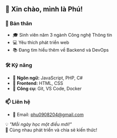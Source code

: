 ## 👋 Xin chào, mình là Phú!

### 🚀 Bản thân
- 🎓 Sinh viên năm 3 ngành Công nghệ Thông tin  
- 💻 Yêu thích phát triển web
- 📚 Đang tìm hiểu thêm về Backend và DevOps  

### 🛠 Kỹ năng  
- 🔹 **Ngôn ngữ:** JavaScript, PHP, C#
- 🔹 **Frontend:** HTML, CSS  
- 🔹 **Công cụ:** Git, VS Code, Docker 

### 📫 Liên hệ  
- 📧 Email: phu0908204@gmail.com 

💡 *"Mỗi ngày học một điều mới!"*  
🚀 Cùng nhau phát triển và chia sẻ kiến thức!  

